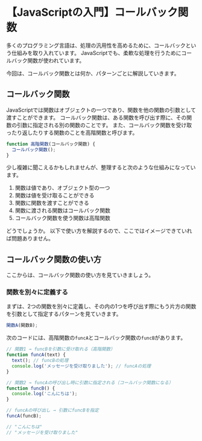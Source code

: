 # 【JavaScriptの入門】コールバック関数

多くのプログラミング言語は、処理の汎用性を高めるために、コールバックという仕組みを取り入れています。
JavaScriptでも、柔軟な処理を行うためにコールバック関数が使われています。

今回は、コールバック関数とは何か、パターンごとに解説していきます。

## コールバック関数
JavaScriptでは関数はオブジェクトの一つであり、関数を他の関数の引数として渡すことができます。
コールバック関数は、ある関数を呼び出す際に、その関数の引数に指定される別の関数のことです。
また、コールバック関数を受け取ったり返したりする関数のことを高階関数と呼びます。
```javascript
function 高階関数(コールバック関数) {
  コールバック関数();
}
```

少し複雑に聞こえるかもしれませんが、整理すると次のような仕組みになっています。
1. 関数は値であり、オブジェクト型の一つ
2. 関数は値を受け取ることができる
3. 関数に関数を渡すことができる
4. 関数に渡される関数はコールバック関数
5. コールバック関数を使う関数は高階関数

どうでしょうか。
以下で使い方を解説するので、ここではイメージできていれば問題ありません。

## コールバック関数の使い方
ここからは、コールバック関数の使い方を見ていきましょう。

### 関数を別々に定義する
まずは、2つの関数を別々に定義し、その内の1つを呼び出す際にもう片方の関数を引数として指定するパターンを見ていきます。
```javascript
関数A(関数B);
```

次のコードには、高階関数の```funcA```とコールバック関数の```funcB```があります。
```javascript
// 関数1 → funcBを引数に受け取れる（高階関数）
function funcA(text) {
  text(); // funcBの処理
  console.log('メッセージを受け取りました'); // funcAの処理
}

// 関数2 → funcAの呼び出し時に引数に指定される（コールバック関数になる）
function funcB() {
  console.log('こんにちは');
}

// funcAの呼び出し → 引数にfuncBを指定
funcA(funcB);

// "こんにちは"
// "メッセージを受け取りました"
```


